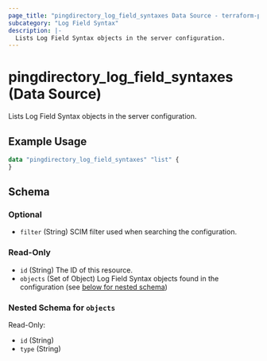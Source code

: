 ```yaml
---
page_title: "pingdirectory_log_field_syntaxes Data Source - terraform-provider-pingdirectory"
subcategory: "Log Field Syntax"
description: |-
  Lists Log Field Syntax objects in the server configuration.
---
```


# pingdirectory_log_field_syntaxes (Data Source)

Lists Log Field Syntax objects in the server configuration.

## Example Usage

```terraform
data "pingdirectory_log_field_syntaxes" "list" {
}
```

<!-- schema generated by tfplugindocs -->
## Schema

### Optional

- `filter` (String) SCIM filter used when searching the configuration.

### Read-Only

- `id` (String) The ID of this resource.
- `objects` (Set of Object) Log Field Syntax objects found in the configuration (see [below for nested schema](#nestedatt--objects))

<a id="nestedatt--objects"></a>
### Nested Schema for `objects`

Read-Only:

- `id` (String)
- `type` (String)

